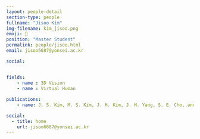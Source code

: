 ```yaml
---
layout: people-detail
section-type: people
fullname: "Jisoo Kim"
img-filename: kim_jisoo.png
emoji: 👀
position: "Master Student"
permalink: people/jisoo.html
email: jisoo6687@yonsei.ac.kr

social:


fields:
    - name : 3D Vision
    - name : Virtual Human
  
publications:
    - name: J. S. Kim, M. S. Kim, J. H. Kim, J. H. Yang, S. E. Cho, and J. E. Nah, “System to Encourage Safe Driving of Personal Mobile Devices Based on Image Recognition and IoT,” Proceedings of the Korea Information Processing Society Conference, pp. 860–862, Nov. 2022.

social:
  - title: home
    url: jisoo6687@yonsei.ac.kr
---
```

